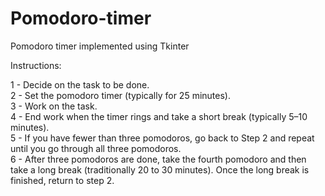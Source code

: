 # Pomodoro-timer

Pomodoro timer implemented using Tkinter  

Instructions:

1 - Decide on the task to be done.  
2 - Set the pomodoro timer (typically for 25 minutes).  
3 - Work on the task.  
4 - End work when the timer rings and take a short break (typically 5–10 minutes).  
5 - If you have fewer than three pomodoros, go back to Step 2 and repeat until you go through all three pomodoros.  
6 - After three pomodoros are done, take the fourth pomodoro and then take a long break (traditionally 20 to 30 minutes). Once the long break is finished, return to step 2.  
